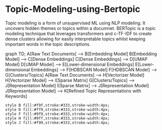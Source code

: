 # Topic-Modeling-using-Bertopic
Topic modeling is a form of unsupervised ML using NLP modeling. It uncovers hidden themes or topics within a documnet. BERTopic is a topic modeling technique that leverages transformers and c-TF-IDF to create dense clusters allowing for easily interpretable topics whilst keeping important words in the topic descriptions.

graph TD;
    A[Raw Text Documents] --> B[Embedding Model]
    B[Embedding Model] --> C[Dense Embeddings]
    C[Dense Embeddings] --> D[UMAP Model]
    D[UMAP Model] --> E[Lower-dimensional Embeddings]
    E[Lower-dimensional Embeddings] --> F[HDBSCAN Model]
    F[HDBSCAN Model] --> G[Clusters/Topics]
    A[Raw Text Documents] --> H[Vectorizer Model]
    H[Vectorizer Model] --> I[Sparse Matrix]
    G[Clusters/Topics] --> J[Representation Model]
    I[Sparse Matrix] --> J[Representation Model]
    J[Representation Model] --> K[Refined Topic Representations with Keywords]
    
    style B fill:#f9f,stroke:#333,stroke-width:4px;
    style D fill:#ff9,stroke:#333,stroke-width:4px;
    style F fill:#9f9,stroke:#333,stroke-width:4px;
    style H fill:#9ff,stroke:#333,stroke-width:4px;
    style J fill:#f99,stroke:#333,stroke-width:4px;
